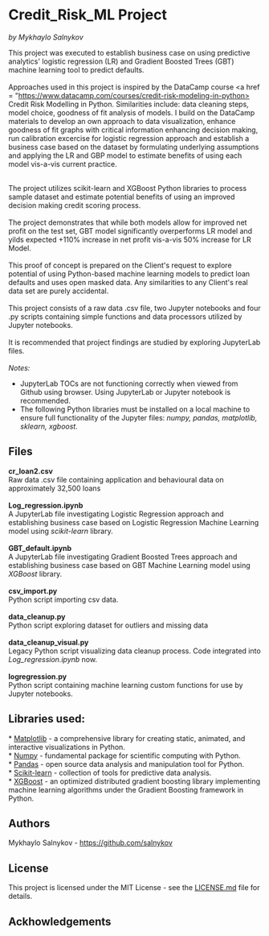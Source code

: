 # Credit_Risk_ML Project
<i> by Mykhaylo Salnykov</i><br>

This project was executed to establish business case on using predictive analytics' logistic regression (LR) and Gradient Boosted Trees (GBT) machine learning tool to predict defaults.<br><br>
Approaches used in this project is inspired by the DataCamp course <a href = "https://www.datacamp.com/courses/credit-risk-modeling-in-python> Credit Risk Modelling in Python</a>.  Similarities include: data cleaning steps, model choice, goodness of fit analysis of models.  I build on the DataCamp materials to develop an own approach to data visualization, enhance goodness of fit graphs with critical information enhancing decision making, run calibration excercise for logistic regression approach and establish a business case based on the dataset by formulating underlying assumptions and applying the LR and GBP model to estimate benefits of using each model vis-a-vis current practice. <br><br>

The project utilizes scikit-learn and XGBoost Python libraries to process sample dataset and estimate potential benefits of using an improved decision making credit scoring process.<br>
<br>
The project demonstrates that while both models allow for improved net profit on the test set, GBT model significantly overperforms LR model and yilds expected +110% increase in net profit vis-a-vis 50% increase for LR Model. <br>
<br>
This proof of concept is prepared on the Client's request to explore potential of using Python-based machine learning models to predict loan defaults and uses open masked data. Any similarities to any Client's real data set are purely accidental.<br>
<br>
This project consists of a raw data .csv file, two Jupyter notebooks and four .py scripts containing simple functions and data processors utilized by Jupyter notebooks.<br>
<br>
It is recommended that project findings are studied by exploring JupyterLab files.<br>
<br>
<i>Notes:</i> <br>
* JupyterLab TOCs are not functioning correctly when viewed from Github using browser. Using JupyterLab or Jupyter notebook is recommended.<br>
* The following Python libraries must be installed on a local machine to ensure full functionality of the Jupyter files: <i>numpy, pandas, matplotlib, sklearn, xgboost.</i>

<h2>Files</h2>
<b>cr_loan2.csv</b> <br>
Raw data .csv file containing application and behavioural data on approximately 32,500 loans<br>
<br>
<b>Log_regression.ipynb</b> <br>
A JupyterLab file investigating Logistic Regression approach and establishing business case based on Logistic Regression Machine Learning model using <i>scikit-learn</i> library.<br>
<br>
<b>GBT_default.ipynb</b><br>
A JupyterLab file investigating Gradient Boosted Trees approach and establishing business case based on GBT Machine Learning model using <i>XGBoost</i> library.<br>
<br>
<b>csv_import.py</b><br>
Python script importing csv data.<br>
<br>
<b>data_cleanup.py</b><br>
Python script exploring dataset for outliers and missing data<br>
<br>
<b>data_cleanup_visual.py</b><br>
Legacy Python script visualizing data cleanup process. Code integrated into <i>Log_regression.ipynb</i> now.<br>
<br>
<b>logregression.py</b><br>
Python script containing machine learning custom functions for use by Jupyter notebooks.<br>

<h2>Libraries used:</h2>
* <a href="https://matplotlib.org/">Matplotlib</a> - a comprehensive library for creating static, animated, and interactive visualizations in Python.<br>
* <a href="https://numpy.org/">Numpy</a> - fundamental package for scientific computing with Python.<br>
* <a href="https://pandas.pydata.org/">Pandas</a> - open source data analysis and manipulation tool for Python.<br>
* <a href="https://scikit-learn.org/stable/">Scikit-learn</a> - collection of tools for predictive data analysis.<br>
* <a href="https://xgboost.readthedocs.io/en/latest/">XGBoost</a> - an optimized distributed gradient boosting library implementing machine learning algorithms under the Gradient Boosting framework in Python.<br>
<h2>Authors</h2>
Mykhaylo Salnykov - <a href="https://github.com/salnykov">https://github.com/salnykov</a>
<h2>License</h2>
This project is licensed under the MIT License - see the <a href="https://github.com/salnykov/Credit_Risk_ML/blob/master/LICENSE.md">LICENSE.md</a> file for details.<br>
<h2>Ackhowledgements</h

